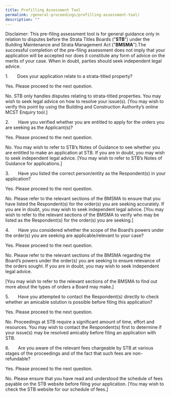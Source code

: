 ```yaml
---
title: Prefilling Assessment Tool
permalink: /general-proceedings/prefilling-assessment-tool/
description: ""
---
```

Disclaimer: This pre-filing assessment tool is for general guidance only in relation to disputes before the Strata Titles Boards ("**STB**") under the Building Maintenance and Strata Management Act ("**BMSMA**").The successful completion of the pre-filing assessment does not imply that your application will be accepted nor does it constitute any form of advice on the merits of your case. When in doubt, parties should seek independent legal advice.

1.       Does your application relate to a strata-titled property? 

Yes. Please proceed to the next question.

No. STB only handles disputes relating to strata-titled properties. You may wish to seek legal advice on how to resolve your issue(s). 
[You may wish to verify this point by using the Building and Construction Authority’s online MCST Enquiry tool.]

2.       Have you verified whether you are entitled to apply for the orders you are seeking as the Applicant(s)? 

Yes. Please proceed to the next question.

No. You may wish to refer to STB’s Notes of Guidance to see whether you are entitled to make an application at STB. If you are in doubt, you may wish to seek independent legal advice. 
[You may wish to refer to STB’s Notes of Guidance for applications.]

3.       Have you listed the correct person/entity as the Respondent(s) in your application?

Yes. Please proceed to the next question.

No. Please refer to the relevant sections of the BMSMA to ensure that you have listed the Respondent(s) for the order(s) you are seeking accurately. If you are in doubt, you may wish to seek independent legal advice. 
[You may wish to refer to the relevant sections of the BMSMA to verify who may be listed as the Respondent(s) for the order(s) you are seeking.]

4.       Have you considered whether the scope of the Board’s powers under the order(s) you are seeking are applicable/relevant to your case? 

Yes. Please proceed to the next question.

No. Please refer to the relevant sections of the BMSMA regarding the Board’s powers under the order(s) you are seeking to ensure relevance of the orders sought. If you are in doubt, you may wish to seek independent legal advice.

[You may wish to refer to the relevant sections of the BMSMA to find out more about the types of orders a Board may make.]

5.       Have you attempted to contact the Respondent(s) directly to check whether an amicable solution is possible before filing this application?

Yes. Please proceed to the next question.

No. Proceedings at STB require a significant amount of time, effort and resources. You may wish to contact the Respondent(s) first to determine if your issue(s) may be resolved amicably before filing an application with STB.

6.       Are you aware of the relevant fees chargeable by STB at various stages of the proceedings and of the fact that such fees are non-refundable? 

Yes. 
Please proceed to the next question.

No. 
Please ensure that you have read and understood the schedule of fees payable on the STB website before filing your application.
[You may wish to check the STB website for our schedule of fees.]